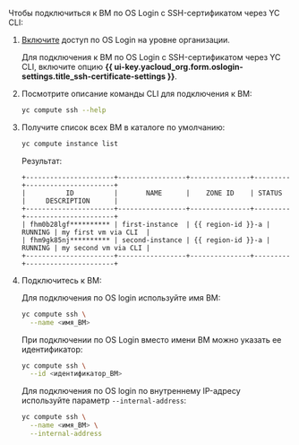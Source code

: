 Чтобы подключиться к ВМ по OS Login c SSH-сертификатом через YC CLI:

1. [Включите](../../organization/operations/os-login-access.md) доступ по OS Login на уровне организации.

    Для подключения к ВМ по OS Login c SSH-сертификатом через YC CLI, включите опцию **{{ ui-key.yacloud_org.form.oslogin-settings.title_ssh-certificate-settings }}**.

1. Посмотрите описание команды CLI для подключения к ВМ:

    ```bash
    yc compute ssh --help
    ```

1. Получите список всех ВМ в каталоге по умолчанию:

    ```bash
    yc compute instance list
    ```

    Результат:

    ```text
    +----------------------+-----------------+---------------+---------+----------------------+
    |          ID          |       NAME      |    ZONE ID    | STATUS  |     DESCRIPTION      |
    +----------------------+-----------------+---------------+---------+----------------------+
    | fhm0b28lgf********** | first-instance  | {{ region-id }}-a | RUNNING | my first vm via CLI  |
    | fhm9gk85nj********** | second-instance | {{ region-id }}-a | RUNNING | my second vm via CLI |
    +----------------------+-----------------+---------------+---------+----------------------+
    ```

1. Подключитесь к ВМ:

      Для подключения по OS login используйте имя ВМ:

      ```bash
      yc compute ssh \
        --name <имя_ВМ>
      ```

      При подключении по OS Login вместо имени ВМ можно указать ее идентификатор:

      ```bash
      yc compute ssh \
        --id <идентификатор_ВМ>
      ```

      Для подключения по OS login по внутреннему IP-адресу используйте параметр `--internal-address`:
      
      ```bash
      yc compute ssh \
        --name <имя_ВМ> \
        --internal-address
      ```